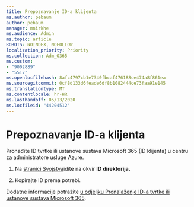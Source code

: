```yaml
---
title: Prepoznavanje ID-a klijenta
ms.author: pebaum
author: pebaum
manager: mnirkhe
ms.audience: Admin
ms.topic: article
ROBOTS: NOINDEX, NOFOLLOW
localization_priority: Priority
ms.collection: Adm_O365
ms.custom:
- "9002889"
- "5517"
ms.openlocfilehash: 8afc4797cb1e7340fbcaf476188ce474a8f861ea
ms.sourcegitcommit: 0cf8d133d6feade6df8b1082444ce73faa91e145
ms.translationtype: MT
ms.contentlocale: hr-HR
ms.lasthandoff: 05/13/2020
ms.locfileid: "44204512"
---
```

# <a name="identify-your-tenant-id"></a>Prepoznavanje ID-a klijenta

Pronađite ID tvrtke ili ustanove sustava Microsoft 365 (ID klijenta) u centru za administratore usluge Azure.

1. Na [stranici Svojstva](https://aka.ms/AzurePropertiesPage)idite na okvir **ID direktorija.**

2. Kopirajte ID prema potrebi.

Dodatne informacije potražite [u odjeljku Pronalaženje ID-a tvrtke ili ustanove sustava Microsoft 365](https://docs.microsoft.com/onedrive/find-your-office-365-tenant-id).
